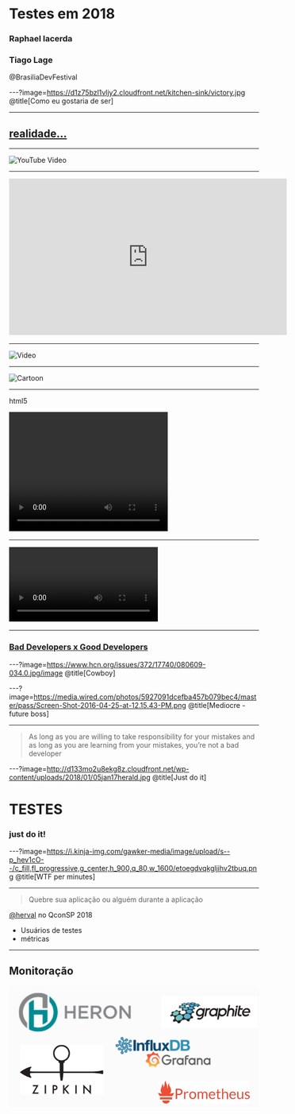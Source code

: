# Testes em 2018

### Raphael lacerda
### Tiago Lage

@BrasiliaDevFestival

---?image=https://d1z75bzl1vljy2.cloudfront.net/kitchen-sink/victory.jpg
@title[Como eu gostaria de ser]

---
## [realidade...](https://code.energy/misconceptions-about-programmers/)

---

![YouTube Video](https://www.youtube.com/embed/N9wsjroVlu8)


---

<iframe width="560" height="315" src="https://www.youtube.com/embed/N9wsjroVlu8" frameborder="0" allow="autoplay; encrypted-media" allowfullscreen></iframe>

---

![Video](https://r5---sn-bg07dnlz.googlevideo.com/videoplayback?itag=18&dur=97.291&id=o-ADzP0azy16BOm2itI27qCtGg5AKCACUmEAyMkpqsAicK&sparams=clen,dur,ei,expire,gir,id,initcwndbps,ip,ipbits,ipbypass,itag,lmt,mime,mip,mm,mn,ms,mv,pcm2cms,pl,ratebypass,requiressl,source&pl=48&ip=2600%3A3c02%3A%3Af03c%3A91ff%3Afe40%3A40&lmt=1433845245157798&ratebypass=yes&expire=1528182176&fvip=5&mime=video%2Fmp4&gir=yes&requiressl=yes&source=youtube&clen=7509792&ipbits=0&signature=03F37117BDF63E4E79D975DBEA9CB68F4161683A.331D7F203431E83AB268BCE60A891EAF1115BF94&ei=QOEVW6-EKcbZkAPlzTc&key=cms1&c=WEB&title=Office+Space+-+Printer+Scene+(UNCENSORED)&rm=sn-5uary76&req_id=c40dd4dc0afaa3ee&ipbypass=yes&mip=2804:14c:6590:8e13:84ad:50b8:a43e:dcf&redirect_counter=2&cm2rm=sn-oxunxg8pjvn-cncl76&cms_redirect=yes&mm=29&mn=sn-bg07dnlz&ms=rdu&mt=1528160484&mv=m)


---

![Cartoon](https://r5---sn-bg07dnlz.googlevideo.com/videoplayback?itag=18&dur=97.291&id=o-ADzP0azy16BOm2itI27qCtGg5AKCACUmEAyMkpqsAicK&sparams=clen,dur,ei,expire,gir,id,initcwndbps,ip,ipbits,ipbypass,itag,lmt,mime,mip,mm,mn,ms,mv,pcm2cms,pl,ratebypass,requiressl,source&pl=48&ip=2600%3A3c02%3A%3Af03c%3A91ff%3Afe40%3A40&lmt=1433845245157798&ratebypass=yes&expire=1528182176&fvip=5&mime=video%2Fmp4&gir=yes&requiressl=yes&source=youtube&clen=7509792&ipbits=0&signature=03F37117BDF63E4E79D975DBEA9CB68F4161683A.331D7F203431E83AB268BCE60A891EAF1115BF94&ei=QOEVW6-EKcbZkAPlzTc&key=cms1&c=WEB&title=Office+Space+-+Printer+Scene+(UNCENSORED)&rm=sn-5uary76&req_id=c40dd4dc0afaa3ee&ipbypass=yes&mip=2804:14c:6590:8e13:84ad:50b8:a43e:dcf&redirect_counter=2&cm2rm=sn-oxunxg8pjvn-cncl76&cms_redirect=yes&mm=29&mn=sn-bg07dnlz&ms=rdu&mt=1528160484&mv=m)

---
html5 

<video width="320" height="240" controls>
  <source src="assets/officespace.mp4" type="video/mp4">
</video>

---

![MP4 Video](http://clips.vorwaerts-gmbh.de/big_buck_bunny.mp4)

---
### [Bad Developers x Good Developers](https://medium.com/@CodementorIO/good-developers-vs-bad-developers-fe9d2d6b582b)

---?image=https://www.hcn.org/issues/372/17740/080609-034.0.jpg/image
@title[Cowboy]

---?image=https://media.wired.com/photos/5927091dcefba457b079bec4/master/pass/Screen-Shot-2016-04-25-at-12.15.43-PM.png
@title[Mediocre - future boss]

---
> As long as you are willing to take responsibility for your mistakes and as long as you are learning from your mistakes, you’re not a bad developer

---?image=http://d133mo2u8ekg8z.cloudfront.net/wp-content/uploads/2018/01/05jan17herald.jpg
@title[Just do it]
# TESTES
### just do it!

---?image=https://i.kinja-img.com/gawker-media/image/upload/s--p_hev1cO--/c_fill,fl_progressive,g_center,h_900,q_80,w_1600/etoegdvqkgljihv2tbuq.png
@title[WTF per minutes]


---

> Quebre sua aplicação ou alguém durante a aplicação

[@herval](https://qconsp.com/sp2018/presentation/stress-testing-como-servico) no QconSP 2018

* Usuários de testes
* métricas

---
## Monitoração
![Image-Absolute](assets/monitoracao.png)

